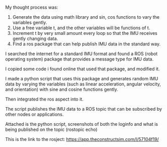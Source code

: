 My thought process was: 
  1. Generate the data using math library and sin, cos functions to vary the variables gently.
  2. Use a free variable t, and the other variables will be functions of t.
  3. Increment t by very small amount every loop so that the IMU receives gently changing data.
  4. Find a ros package that can help publish IMU data in the standard way.

I searched the internet for a standard IMU format and found a ROS (robot operating system) package that provides a message type for IMU data. 

I copied some code i found online that used that package, and modified it.

I made a python script that uses this package and generates random IMU data by varying the variables (such as linear acceleration, angular velocity, and orientation) with sine and cosine functions gently.

Then integrated the ros aspect into it.

The script publishes the IMU data to a ROS topic that can be subscribed by other nodes or applications.

Attached is the python script, screenshots of both the loginfo and what is being published on the topic (rostopic echo)

This is the link to the rosject: https://app.theconstructsim.com/l/57104f19/
